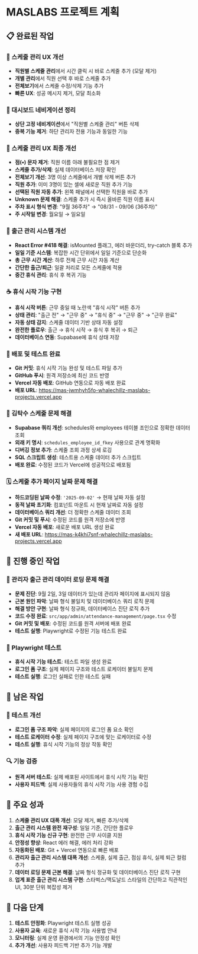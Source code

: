 # MASLABS 프로젝트 계획

## 📋 완료된 작업

### 🎯 스케줄 관리 UX 개선
- **직원별 스케줄 관리**에서 시간 클릭 시 바로 스케줄 추가 (모달 제거)
- **개별 관리**에서 직원 선택 후 바로 스케줄 추가
- **전체보기**에서 스케줄 수정/삭제 기능 추가
- **빠른 UX**: 성공 메시지 제거, 모달 최소화

### 🧹 대시보드 네비게이션 정리
- **상단 고정 네비게이션**에서 "직원별 스케줄 관리" 버튼 삭제
- **중복 기능 제거**: 하단 관리자 전용 기능과 동일한 기능

### 🔧 스케줄 관리 UX 최종 개선
- **점(•) 문자 제거**: 직원 이름 아래 불필요한 점 제거
- **스케줄 추가/삭제**: 실제 데이터베이스 저장 확인
- **전체보기 개선**: 3명 이상 스케줄에서 개별 삭제 버튼 추가
- **직원 추가**: 이미 3명이 있는 셀에 새로운 직원 추가 기능
- **선택된 직원 자동 추가**: 왼쪽 패널에서 선택한 직원을 바로 추가
- **Unknown 문제 해결**: 스케줄 추가 시 즉시 올바른 직원 이름 표시
- **주차 표시 형식 변경**: "9월 36주차" → "08/31 - 09/06 (36주차)"
- **주 시작일 변경**: 월요일 → 일요일

### 🚀 출근 관리 시스템 개선
- **React Error #418 해결**: isMounted 플래그, 에러 바운더리, try-catch 블록 추가
- **일일 기준 시스템**: 복잡한 시간 단위에서 일일 기준으로 단순화
- **총 근무 시간 계산**: 하루 전체 근무 시간 자동 계산
- **간단한 출근/퇴근**: 일괄 처리로 모든 스케줄에 적용
- **중간 휴식 관리**: 휴식 후 복귀 기능

### ☕ 휴식 시작 기능 구현
- **휴식 시작 버튼**: 근무 중일 때 노란색 "휴식 시작" 버튼 추가
- **상태 관리**: "출근 전" → "근무 중" → "휴식 중" → "근무 중" → "근무 완료"
- **자동 상태 감지**: 스케줄 데이터 기반 상태 자동 설정
- **완전한 플로우**: 출근 → 휴식 시작 → 휴식 후 복귀 → 퇴근
- **데이터베이스 연동**: Supabase에 휴식 상태 저장

### 🚀 배포 및 테스트 완료
- **Git 커밋**: 휴식 시작 기능 완성 및 테스트 파일 추가
- **GitHub 푸시**: 원격 저장소에 최신 코드 반영
- **Vercel 자동 배포**: GitHub 연동으로 자동 배포 완료
- **배포 URL**: https://mas-jwmhyh5fo-whalechillz-maslabs-projects.vercel.app

### 🔧 김탁수 스케줄 문제 해결
- **Supabase 쿼리 개선**: schedules와 employees 테이블 조인으로 정확한 데이터 조회
- **외래 키 명시**: `schedules_employee_id_fkey` 사용으로 관계 명확화
- **디버깅 정보 추가**: 스케줄 조회 과정 상세 로깅
- **SQL 스크립트 생성**: 테스트용 스케줄 데이터 추가 스크립트
- **배포 완료**: 수정된 코드가 Vercel에 성공적으로 배포됨

### 🗓️ 스케줄 추가 페이지 날짜 문제 해결
- **하드코딩된 날짜 수정**: `'2025-09-02'` → 현재 날짜 자동 설정
- **동적 날짜 초기화**: 컴포넌트 마운트 시 현재 날짜로 자동 설정
- **데이터베이스 쿼리 개선**: 더 정확한 스케줄 데이터 조회
- **Git 커밋 및 푸시**: 수정된 코드를 원격 저장소에 반영
- **Vercel 자동 배포**: 새로운 배포 URL 생성 완료
- **새 배포 URL**: https://mas-k4khi7snf-whalechillz-maslabs-projects.vercel.app

## 🔄 진행 중인 작업

### 🔧 관리자 출근 관리 데이터 로딩 문제 해결
- **문제 진단**: 9월 2일, 3일 데이터가 있는데 관리자 페이지에 표시되지 않음
- **근본 원인 파악**: 날짜 형식 불일치 및 데이터베이스 쿼리 로직 문제
- **해결 방안 구현**: 날짜 형식 정규화, 데이터베이스 진단 로직 추가
- **코드 수정 완료**: `src/app/admin/attendance-management/page.tsx` 수정
- **Git 커밋 및 배포**: 수정된 코드를 원격 서버에 배포 완료
- **테스트 실행**: Playwright로 수정된 기능 테스트 완료

### 🧪 Playwright 테스트
- **휴식 시작 기능 테스트**: 테스트 파일 생성 완료
- **로그인 폼 구조**: 실제 페이지 구조와 테스트 로케이터 불일치 문제
- **테스트 실행**: 로그인 실패로 인한 테스트 실패

## 📝 남은 작업

### 🎯 테스트 개선
- **로그인 폼 구조 파악**: 실제 페이지의 로그인 폼 요소 확인
- **테스트 로케이터 수정**: 실제 페이지 구조에 맞는 로케이터로 수정
- **테스트 실행**: 휴식 시작 기능의 정상 작동 확인

### 🔍 기능 검증
- **원격 서버 테스트**: 실제 배포된 사이트에서 휴식 시작 기능 확인
- **사용자 피드백**: 실제 사용자들의 휴식 시작 기능 사용 경험 수집

## 🎉 주요 성과

1. **스케줄 관리 UX 대폭 개선**: 모달 제거, 빠른 추가/삭제
2. **출근 관리 시스템 완전 재구성**: 일일 기준, 간단한 플로우
3. **휴식 시작 기능 신규 구현**: 완전한 근무 사이클 지원
4. **안정성 향상**: React 에러 해결, 에러 처리 강화
5. **자동화된 배포**: Git + Vercel 연동으로 빠른 배포
6. **관리자 출근 관리 시스템 대폭 개선**: 스케줄, 실제 출근, 점심 휴식, 실제 퇴근 컬럼 추가
7. **데이터 로딩 문제 근본 해결**: 날짜 형식 정규화 및 데이터베이스 진단 로직 구현
8. **업계 표준 출근 관리 시스템 구현**: 스타벅스/맥도날드 스타일의 간단하고 직관적인 UI, 30분 단위 복잡성 제거

## 🚀 다음 단계

1. **테스트 안정화**: Playwright 테스트 실행 성공
2. **사용자 교육**: 새로운 휴식 시작 기능 사용법 안내
3. **모니터링**: 실제 운영 환경에서의 기능 안정성 확인
4. **추가 개선**: 사용자 피드백 기반 추가 기능 개발

